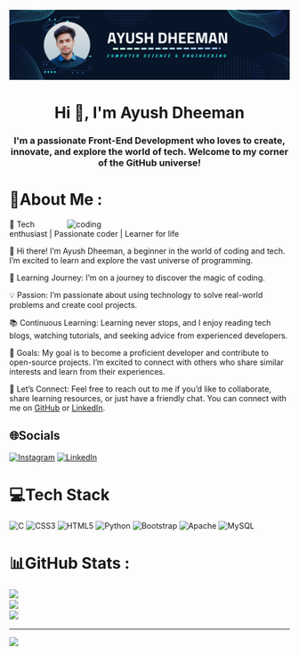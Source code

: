 ![Logo](https://github.com/Ayush-Dheeman/Ayush-Dheeman/blob/main/Github%20Banner.png)
<h1 align="center">Hi 👋, I'm Ayush Dheeman</h1>
<h3 align="center">I'm a passionate Front-End Development who loves to create, innovate, and explore the world of tech. Welcome to my corner of the GitHub universe!</h3>

 # 💫About Me :
 <img align="right" alt="coding" width="400" src="https://www.alphaprogrammer.in/wp-content/uploads/2021/04/8306-programming-animation.gif">

👋 Tech enthusiast | Passionate coder | Learner for life

👋 Hi there! I’m Ayush Dheeman, a beginner in the world of coding and tech. I’m excited to learn and explore the vast universe of programming.

🌱 Learning Journey: I’m on a journey to discover the magic of coding.

💡 Passion: I’m passionate about using technology to solve real-world problems and create cool projects.

📚 Continuous Learning: Learning never stops, and I enjoy reading tech blogs, watching tutorials, and seeking advice from experienced developers.

🌟 Goals: My goal is to become a proficient developer and contribute to open-source projects. I’m excited to connect with others who share similar interests and learn from their experiences.

💌 Let’s Connect: Feel free to reach out to me if you’d like to collaborate, share learning resources, or just have a friendly chat. You can connect with me on [GitHub](https://github.com/Ayush-Dheeman/) or [LinkedIn]().

## 🌐Socials
[![Instagram](https://img.shields.io/badge/Instagram-%23E4405F.svg?logo=Instagram&logoColor=white)](https://instagram.com/dheemanji) [![LinkedIn](https://img.shields.io/badge/LinkedIn-%230077B5.svg?logo=linkedin&logoColor=white)](https://linkedin.com/in/ayush-dheeman) 

# 💻Tech Stack
![C](https://img.shields.io/badge/c-%2300599C.svg?style=flat&logo=c&logoColor=white) ![CSS3](https://img.shields.io/badge/css3-%231572B6.svg?style=flat&logo=css3&logoColor=white) ![HTML5](https://img.shields.io/badge/html5-%23E34F26.svg?style=flat&logo=html5&logoColor=white) ![Python](https://img.shields.io/badge/python-3670A0?style=flat&logo=python&logoColor=ffdd54) ![Bootstrap](https://img.shields.io/badge/bootstrap-%23563D7C.svg?style=flat&logo=bootstrap&logoColor=white) ![Apache](https://img.shields.io/badge/apache-%23D42029.svg?style=flat&logo=apache&logoColor=white) ![MySQL](https://img.shields.io/badge/mysql-%2300f.svg?style=flat&logo=mysql&logoColor=white)
# 📊GitHub Stats :
![](https://github-readme-stats.vercel.app/api?username=Ayush-Dheeman&theme=radical&hide_border=false&include_all_commits=false&count_private=false)<br/>
![](https://github-readme-streak-stats.herokuapp.com/?user=Ayush-Dheeman&theme=radical&hide_border=false)<br/>
![](https://github-readme-stats.vercel.app/api/top-langs/?username=Ayush-Dheeman&theme=radical&hide_border=false&include_all_commits=false&count_private=false&layout=compact)

---
[![](https://visitcount.itsvg.in/api?id=Ayush-Dheeman&icon=0&color=0)](https://visitcount.itsvg.in)


